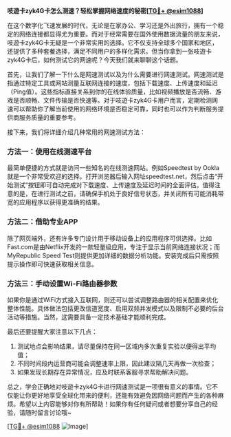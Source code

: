 **吱遊卡zyk4G卡怎么测速？轻松掌握网络速度的秘密[[TG💪+ @esim1088](https://t.me/s/esim1088)]**

在这个数字化飞速发展的时代，无论是在家办公、学习还是外出旅行，拥有一个稳定的网络连接都显得尤为重要。而对于经常需要在国外使用数据流量的朋友来说，吱遊卡zyk4G卡无疑是一个非常实用的选择。它不仅支持全球多个国家和地区，还提供了多种套餐选择，满足不同用户的多样化需求。但当你拿到一张吱遊卡zyk4G卡后，如何测试它的网速呢？今天我们就来聊聊这个话题。

首先，让我们了解一下什么是网速测试以及为什么需要进行网速测试。网速测试是指通过特定工具或网站测量互联网连接的速度，包括下载速度、上传速度和延迟（Ping值）。这些指标直接关系到你的在线体验质量，比如视频播放是否流畅、游戏是否顺畅、文件传输是否快速等。对于吱遊卡zyk4G卡用户而言，定期检测网速可以帮助你了解当前使用的网络环境是否稳定可靠，同时也可以作为判断服务提供商服务质量的重要参考。

接下来，我们将详细介绍几种常用的网速测试方法：

### 方法一：使用在线测速平台
最简单便捷的方式就是访问一些知名的在线测速网站。例如Speedtest by Ookla就是一个非常受欢迎的选择。打开浏览器后输入网址speedtest.net，然后点击“开始测试”按钮即可自动完成对下载速度、上传速度及延迟时间的全面评估。值得注意的是，在进行测试之前，请确保手机处于良好信号状态，并关闭所有可能消耗带宽的应用程序以获得更准确的结果。

### 方法二：借助专业APP
除了网页端外，还有许多专门设计用于移动设备上的应用程序可供选择。比如Fast.com是由Netflix开发的一款轻量级应用，专注于显示当前网络连接状况；而MyRepublic Speed Test则提供更加详细的数据分析功能。安装完成后只需按照提示操作即可快速获取相关信息。

### 方法三：手动设置Wi-Fi路由器参数
如果你是通过WiFi方式接入互联网，则还可以尝试调整路由器的相关配置来优化整体性能。具体做法包括更改信道宽度、启用双频并发模式以及限制不必要的后台活动等措施。当然，这需要具备一定技术基础才能顺利完成。

最后还要提醒大家注意以下几点：
1. 测试地点会影响结果，请尽量保持在同一区域内多次重复实验以便得出平均值；
2. 不同时间段内运营商可能会调整速率上限，因此建议隔几天再做一次检查；
3. 如果发现长期存在异常情况，应及时联系客服寻求帮助解决问题。

总之，学会正确地对吱遊卡zyk4G卡进行网速测试是一项很有意义的事情。它不仅能让你更好地享受全球化带来的便利，还能有效避免因网络问题而产生的各种麻烦。希望以上内容能够对你有所帮助！如果你有任何疑问或者想要分享自己的经验，请随时留言讨论哦~

[[TG💪+ @esim1088](https://t.me/s/esim1088) ![Image](https://i.postimg.cc/4NQfJmqS/Snipaste-2025-05-13-00-14-12.png)]